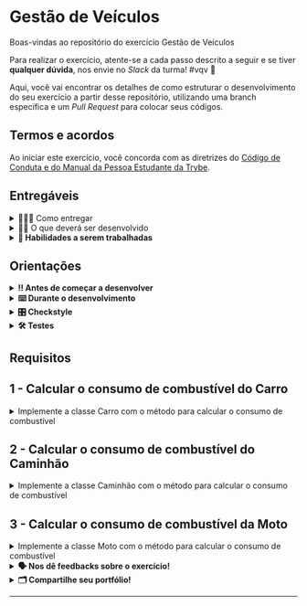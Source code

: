 # Gestão de Veículos

Boas-vindas ao repositório do exercício Gestão de Veículos

Para realizar o exercício, atente-se a cada passo descrito a seguir e se tiver **qualquer dúvida**, nos envie no _Slack_ da turma! #vqv 🚀

Aqui, você vai encontrar os detalhes de como estruturar o desenvolvimento do seu exercício a partir desse repositório, utilizando uma branch específica e um _Pull Request_ para colocar seus códigos.

## Termos e acordos
Ao iniciar este exercício, você concorda com as diretrizes do [Código de Conduta e do Manual da Pessoa Estudante da Trybe](https://app.betrybe.com/learn/student-manual/codigo-de-conduta-da-pessoa-estudante).

## Entregáveis

<details>
  <summary>🤷🏽‍♀️ Como entregar</summary><br />

Para entregar o seu exercício, você deverá criar um _Pull Request_ neste repositório.

Lembre-se que você pode consultar nosso conteúdo sobre [Git & GitHub](https://app.betrybe.com/learn/course/5e938f69-6e32-43b3-9685-c936530fd326/module/fc998c60-386e-46bc-83ca-4269beb17e17/section/fe827a71-3222-4b4d-a66f-ed98e09961af/day/1a530297-e176-4c79-8ed9-291ae2950540/lesson/2b2edce7-9c49-4907-92a2-aa571f823b79) e nosso [Blog - Git & GitHub](https://blog.betrybe.com/tecnologia/git-e-github/) sempre que precisar!
</details>

<details>
  <summary>👨‍💻 O que deverá ser desenvolvido</summary><br />

O Sistema de Gestão de Veículos é um exercício desenvolvido em Java que utiliza os conceitos de orientação a objetos, como herança, polimorfismo, interfaces e classes abstratas. O objetivo deste exercício é gerenciar informações e operações relacionadas a diferentes tipos de veículos, como carros, motos e caminhões.

</details>

<details>
  <summary><strong>📝 Habilidades a serem trabalhadas</strong></summary>

Neste exercício, verificamos se você é capaz de:

1. Aplicar o conceito de Orientação a Objetos para desenvolver classes eficazes em Java.
2. Implementar getters e setters em suas classes de programação para acessar e alterar atributos de maneira controlada.
3. Usar o princípio de Encapsulamento para ocultar o estado interno de um objeto, preservando a integridade dos dados.
4. Empregar a Herança para criar novas classes derivadas de classes base, aumentando a reutilização de código e a organização do seu exercício.
5. Demonstrar entendimento de Polimorfismo, permitindo que objetos de diferentes classes sejam tratados como objetos de uma classe comum.
6. Utilizar Interfaces para definir comportamentos que devem ser implementados por classes específicas.
7. E por fim, aplicar o conceito de Classes Abstratas, criando modelos para outras classes herdarem.

Essas competências são essenciais e através deste exercício, esperamos que você possa aprofundar seu entendimento e habilidade em cada um desses tópicos.

</details>

## Orientações

<details>

   <summary><strong>‼ Antes de começar a desenvolver </strong></summary>

1. Clone o repositório

- Use o comando: `git clone <url do repositório>`
- Entre na pasta do repositório que você acabou de clonar:
    - `cd <nome do repositório>`

2. Instale as dependências

    - `mvn install`  

3. Crie uma branch a partir da branch `main`

- Verifique que você está na branch `main`
    - Exemplo: `git branch`
- Se você não estiver, mude para a branch `main`
    - Exemplo: `git checkout main`
- Agora, crie uma branch à qual você vai submeter os `commits` do seu exercício:
    - Você deve criar uma branch no seguinte formato: `nome-sobrenome-nome-do-exercício`;
    - Exemplo: `git checkout -b maria-soares-lessons-learned`

4. Crie na raiz do exercício os arquivos que você precisará desenvolver:

- Verifique que você está na raiz do exercício:
    - Exemplo: `pwd` -> o retorno vai ser algo tipo _/Users/maria/code/**sd-0x-project-lessons-learned**_
- Crie os arquivos index.html e style.css:
    - Exemplo: `touch index.html style.css`

5. Adicione as mudanças ao _stage_ do Git e faça um `commit`

- Verifique que as mudanças ainda não estão no _stage_:
    - Exemplo: `git status` (devem aparecer listados os novos arquivos em vermelho)
- Adicione o novo arquivo ao _stage_ do Git:
    - Exemplo:
        - `git add .` (adicionando todas as mudanças - _que estavam em vermelho_ - ao stage do Git)
        - `git status` (devem aparecer listados os arquivos em verde)
- Faça o `commit` inicial:
    - Exemplo:
        - `git commit -m 'iniciando o exercício. VAMOS COM TUDO :rocket:'` (fazendo o primeiro commit)
        - `git status` (deve aparecer uma mensagem tipo _nothing to commit_ )

6. Adicione a sua branch com o novo `commit` ao repositório remoto

- Usando o exemplo anterior: `git push -u origin maria-soares-lessons-learned`

7. Crie um novo `Pull Request` _(PR)_

- Vá até a página de _Pull Requests_ do [repositório no GitHub](https://github.com/tryber/sd-0x-project-lessons-learned/pulls)
    - Clique no botão verde _"New pull request"_
    - Clique na caixa de seleção _"Compare"_ e escolha a sua branch **com atenção**
- Coloque um título para o seu _Pull Request_
    - Exemplo: _"Cria tela de busca"_
- Clique no botão verde _"Create pull request"_

- Adicione uma descrição para o _Pull Request_, um título nítido que o identifique, e clique no botão verde _"Create pull request"_

 <img width="1335" alt="Exemplo de pull request" src="https://user-images.githubusercontent.com/42356399/166255109-b95e6eb4-2503-45e5-8fb3-cf7caa0436e5.png">

- Volte até a [página de _Pull Requests_ do repositório](https://github.com/tryber/sd-0x-project-lessons-learned/pulls) e confira que o seu _Pull Request_ está criado

</details>

<details>

<summary><strong>⌨️ Durante o desenvolvimento</strong></summary>

Faça `commits` das alterações que você fizer no código regularmente, pois assim você garante visibilidade para o time da Trybe e treina essa prática para o mercado de trabalho :) ;

- Lembre-se de sempre após um (ou alguns) `commits` atualizar o repositório remoto;
- Os comandos que você utilizará com mais frequência são:
    - `git status` _(para verificar o que está em vermelho - fora do stage - e o que está em verde - no stage)_;
    - `git add` _(para adicionar arquivos ao stage do Git)_;
    - `git commit` _(para criar um commit com os arquivos que estão no stage do Git)_;
    - `git push -u origin nome-da-branch` _(para enviar o commit para o repositório remoto na primeira vez que fizer o `push` de uma nova branch)_;
    - `git push` _(para enviar o commit para o repositório remoto após o passo anterior)_.

</details>

<details>
<summary><strong>🎛 Checkstyle</strong></summary>

Para garantir a qualidade do código, vamos utilizar neste exercício o `Checkstyle`. Assim o código estará alinhado com as boas práticas de desenvolvimento, sendo mais legível e de fácil manutenção! Para poder rodar o `Checkstyle` certifique-se de ter executado o comando `mvn install` dentro do repositório.

Para rodá-los localmente no repositório, execute os comandos abaixo:

```bash
mvn checkstyle:check
```

Se a análise do `Checkstyle` encontrar problemas no seu código, tais problemas serão mostrados no seu terminal. Se não houver problema no seu código, nada será impresso no seu terminal.

Você pode também instalar o plugin do `Checkstyle` na sua `IDE`. Para isso, volte na primeira seção do conteúdo.

⚠️ **PULL REQUESTS COM ISSUES NO `Checkstyle` NÃO SERÃO AVALIADAS. ATENTE-SE PARA RESOLVÊ-LAS ANTES DE FINALIZAR O DESENVOLVIMENTO!** ⚠️

</details>

<details>
<summary><strong>🛠 Testes</strong></summary>

Para executar todos os testes basta rodar o comando:
```bash
mvn test
```

Para executar apenas uma classe de testes:
```bash
mvn test -Dtest="TestClassName"
```

</details>

## Requisitos

## 1 - Calcular o consumo de combustível do Carro

<details>
  <summary>Implemente a classe Carro com o método para calcular o consumo de combustível</summary><br />

Para iniciar a implementação do seu exercício, siga os passos a seguir.

1. Crie uma interface `Veiculo.java` que define os métodos que devem ser implementados pelos veículos:

```java
public interface Veiculo {

  double calcularConsumoCombustivel(double distancia);
  void exibirInformacoes();
}
```

2. Crie uma classe abstrata `VeiculoBase.java`: ela implementa a interface `Veiculo` e contém atributos e métodos comuns a todos os veículos:

```java
public abstract class VeiculoBase implements Veiculo{

  private String marca;
  private String modelo;
  private int ano;
  private String tipoCombustivel;
  private int capacidadeTanque;
  
  // métodos, getter's e setter's 
}
```

3. Crie um construtor na `VeiculoBase` que receba todos os atributos definidos.

4. Implemente a classe `Carro.java`, que estende `VeiculoBase` e representa um carro. Na classe você deve:
    - Criar um atributo com o número de passageiros;
    - Criar um construtor que recebe todos os atributos originais da classe `VeiculoBase`, mais o novo atributo;
    - Chamar o construtor da classe abstrata dentro do novo construtor.

5. Implemente na classe `Carro` os métodos definidos na interface:
   - `calcularConsumoCombustivel`: este método deve calcular o consumo de combustível a partir da distância. Considere que o consumo é calculado dividindo a distância por `10`.
   - `exibirInformacoes`: utilize esse método para mostrar informações específicas da classe. Não há necessidade de seguir um formato específico.

</details>

## 2 - Calcular o consumo de combustível do Caminhão

<details>
  <summary>Implemente a classe Caminhão com o método para calcular o consumo de combustível</summary><br />

Para iniciar a implementação do seu exercício, siga os passos a seguir.

1. Implemente a classe `Caminhao.java`, que estende `VeiculoBase` e representa um caminhão. Na classe você deve:
   - Criar um atributo com o número de passageiros;
   - Criar um construtor que recebe todos os atributos originais da classe `VeiculoBase`, mais o novo atributo;
   - Chamar o construtor da classe abstrata dentro do novo construtor.

2. Implemente na classe `Caminhao` os métodos definidos na interface:
   - `calcularConsumoCombustivel`: este método deve calcular o consumo de combustível a partir da distância. Considere que o consumo é calculado dividindo a distância por `6.0`.
   - `exibirInformacoes`: utilize esse método para mostrar informações específicas da classe. Não há necessidade de seguir um formato específico.

</details>

## 3 - Calcular o consumo de combustível da Moto

<details>
  <summary>Implemente a classe Moto com o método para calcular o consumo de combustível</summary><br />

Para iniciar a implementação do seu exercício, siga os passos a seguir.

1. Implemente a classe `Moto.java`, que estende `VeiculoBase` e representa uma moto. Na classe você deve:
   - Criar um atributo com o número de passageiros;
   - Criar um construtor que recebe todos os atributos originais da classe `VeiculoBase`, mais o novo atributo;
   - Chamar o construtor da classe abstrata dentro do novo construtor.

2. Implemente na classe `Moto` os métodos definidos na interface:
   - `calcularConsumoCombustivel`: este método deve calcular o consumo de combustível a partir da distância. Considere que o consumo é calculado dividindo a distância por `18.0`.
   - `exibirInformacoes`: utilize esse método para mostrar informações específicas da classe. Não há necessidade de seguir um formato específico.

</details>

<details>
<summary><strong>🗣 Nos dê feedbacks sobre o exercício!</strong></summary>

Ao finalizar e submeter o exercício, não se esqueça de avaliar sua experiência preenchendo o formulário.
**Leva menos de 3 minutos!**

[Formulário de avaliação do exercício](https://be-trybe.typeform.com/to/ZTeR4IbH)

</details>
  
<details>
<summary><strong>🗂 Compartilhe seu portfólio!</strong></summary>

Você sabia que o LinkedIn é a principal rede social profissional e compartilhar o seu aprendizado lá é muito importante para quem deseja construir uma carreira de sucesso? Compartilhe esse exercício no seu LinkedIn, marque o perfil da Trybe (@trybe) e mostre para a sua rede toda a sua evolução.

</details>

---

<!-- mdi versão 1.1 exercício ⚠️ não exclua esse comentário -->
